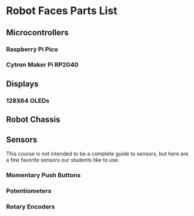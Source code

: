 # Robot Faces Parts List

## Microcontrollers

### Raspberry Pi Pico

### Cytron Maker Pi RP2040

## Displays

### 128X64 OLEDs



## Robot Chassis

## Sensors

This course is not intended to be a complete guide to sensors, but here
are a few favorite sensors our students like to use.

### Momentary Push Buttons

### Potentiometers

### Rotary Encoders